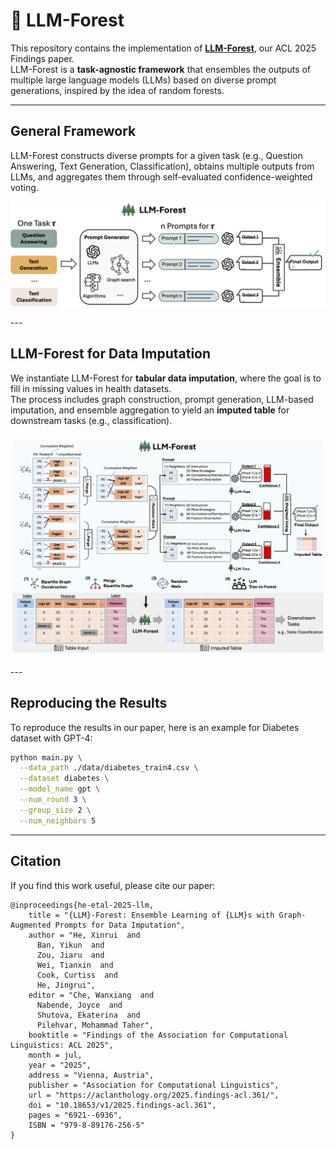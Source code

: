 # 🌲 LLM-Forest

This repository contains the implementation of [**LLM-Forest**](https://arxiv.org/abs/2410.21520), our ACL 2025 Findings paper.  
LLM-Forest is a **task-agnostic framework** that ensembles the outputs of multiple large language models (LLMs) based on diverse prompt generations, inspired by the idea of random forests.  

---

## General Framework

LLM-Forest constructs diverse prompts for a given task (e.g., Question Answering, Text Generation, Classification), obtains multiple outputs from LLMs, and aggregates them through self-evaluated confidence-weighted voting.  

<p align="center">
  <img src="figures/general_framework.png" width="600">
</p>
---

## LLM-Forest for Data Imputation

We instantiate LLM-Forest for **tabular data imputation**, where the goal is to fill in missing values in health datasets.  
The process includes graph construction, prompt generation, LLM-based imputation, and ensemble aggregation to yield an **imputed table** for downstream tasks (e.g., classification).

<p align="center">
  <img src="figures/imputation_framework.png" width="700">
</p>
---

## Reproducing the Results

To reproduce the results in our paper, here is an example for Diabetes dataset with GPT-4:

```bash
python main.py \
  --data_path ./data/diabetes_train4.csv \
  --dataset diabetes \
  --model_name gpt \
  --num_round 3 \
  --group_size 2 \
  --num_neighbors 5
```
---

## Citation
If you find this work useful, please cite our paper:

```
@inproceedings{he-etal-2025-llm,
    title = "{LLM}-Forest: Ensemble Learning of {LLM}s with Graph-Augmented Prompts for Data Imputation",
    author = "He, Xinrui  and
      Ban, Yikun  and
      Zou, Jiaru  and
      Wei, Tianxin  and
      Cook, Curtiss  and
      He, Jingrui",
    editor = "Che, Wanxiang  and
      Nabende, Joyce  and
      Shutova, Ekaterina  and
      Pilehvar, Mohammad Taher",
    booktitle = "Findings of the Association for Computational Linguistics: ACL 2025",
    month = jul,
    year = "2025",
    address = "Vienna, Austria",
    publisher = "Association for Computational Linguistics",
    url = "https://aclanthology.org/2025.findings-acl.361/",
    doi = "10.18653/v1/2025.findings-acl.361",
    pages = "6921--6936",
    ISBN = "979-8-89176-256-5"
}
```

